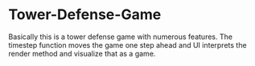 # Tower-Defense-Game
Basically this is a tower defense game with numerous features. The timestep function moves the game one step ahead and UI 
interprets the render method and visualize that as a game.
